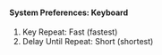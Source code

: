 




#### System Preferences: Keyboard

1. Key Repeat: Fast (fastest)
2. Delay Until Repeat: Short (shortest)



